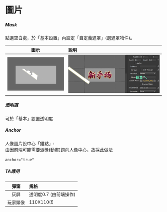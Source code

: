 # 圖片

##### Mask

點選空白處，於「基本設置」內設定「自定義遮罩」\(選遮罩物件\)。

| 圖示 | 說明 |
| :---: | :--- |
| ![](.gitbook/assets/screen-shot-2019-10-23-at-13.26.18.png) | ![](.gitbook/assets/screen-shot-2019-10-23-at-13.25.57.png) |

##### 透明度

可於「基本」設置透明度

##### Anchor

人像圖片設中心「錨點」:  
由因前端可能需要派獎\(動畫\)跑向人像中心，故採此做法

```text
anchor="true"
```

##### TA應用

| 彈窗 | 規格 |
| :---: | :--- |
| 灰屏 | 透明度0.7 \(由前端操作\) |
| 玩家頭像 | 110X110\(!\) |



